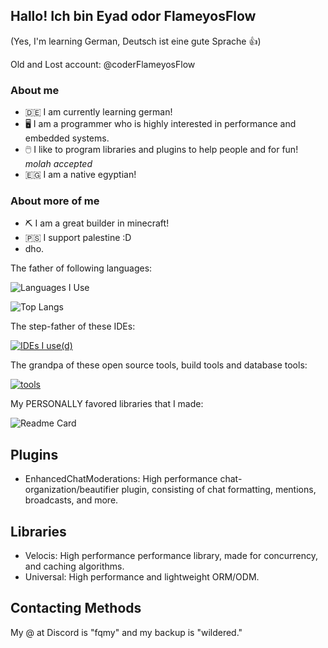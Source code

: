 ## Hallo! Ich bin Eyad odor FlameyosFlow 
(Yes, I'm learning German, Deutsch ist eine gute Sprache :+1:)

Old and Lost account: @coderFlameyosFlow

### About me
- 🇩🇪 I am currently learning german!
- 🖥️ I am a programmer who is highly interested in performance and embedded systems.
- 🖱️ I like to program libraries and plugins to help people and for fun! *molah accepted*
- 🇪🇬 I am a native egyptian!

### About more of me
- ⛏️ I am a great builder in minecraft!
- 🇵🇸 I support palestine :D
- dho.

The father of following languages: 

![Languages I Use](https://skillicons.dev/icons?i=java,kotlin,py,dart,gradle,rust)

![Top Langs](https://github-readme-stats.vercel.app/api/top-langs/?username=coderFlameyosFlow&show_icons=true&theme=radical&langs_count=10&layout=donut&bg_color=00000000)

The step-father of these IDEs: 

[![IDEs I use(d)](https://skillicons.dev/icons?i=idea,vscode)](https://skillicons.dev)

The grandpa of these open source tools, build tools and database tools: 

[![tools](https://skillicons.dev/icons?i=sqlite,mongodb,maven,gradle,github,mysql,git)](https://skillicons.dev)

My PERSONALLY favored libraries that I made:

![Readme Card](https://github-readme-stats.vercel.app/api/pin/?username=FlameyosSnowy&repo=WoodyMenus&theme=radical&bg_color=00000000)

## Plugins

- EnhancedChatModerations: High performance chat-organization/beautifier plugin, consisting of chat formatting, mentions, broadcasts, and more.

## Libraries
- Velocis: High performance performance library, made for concurrency, and caching algorithms.
- Universal: High performance and lightweight ORM/ODM.

## Contacting Methods
My @ at Discord is "fqmy" and my backup is "wildered."
